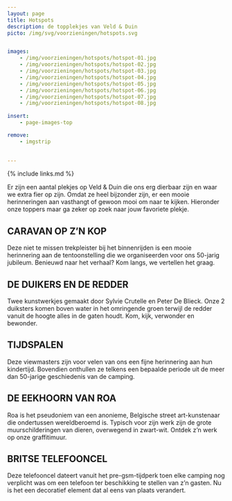 ```yaml
---
layout: page
title: Hotspots
description: de topplekjes van Veld & Duin
picto: /img/svg/voorzieningen/hotspots.svg


images:
    - /img/voorzieningen/hotspots/hotspot-01.jpg
    - /img/voorzieningen/hotspots/hotspot-02.jpg
    - /img/voorzieningen/hotspots/hotspot-03.jpg
    - /img/voorzieningen/hotspots/hotspot-04.jpg
    - /img/voorzieningen/hotspots/hotspot-05.jpg
    - /img/voorzieningen/hotspots/hotspot-06.jpg
    - /img/voorzieningen/hotspots/hotspot-07.jpg
    - /img/voorzieningen/hotspots/hotspot-08.jpg
    
insert:
    - page-images-top

remove:
    - imgstrip
    

---
```

{% include links.md %}

Er zijn een aantal plekjes op Veld & Duin die ons erg dierbaar zijn en waar we extra fier op zijn. Omdat ze heel bijzonder zijn, er een mooie herinneringen aan vasthangt of gewoon mooi om naar te kijken. 
Hieronder onze toppers maar ga zeker op zoek naar jouw favoriete plekje. 

## CARAVAN OP Z’N KOP
Deze niet te missen trekpleister bij het binnenrijden is een mooie herinnering aan de tentoonstelling die we organiseerden voor ons 50-jarig jubileum. Benieuwd naar het verhaal? Kom langs, we vertellen het graag.

## DE DUIKERS EN DE REDDER
Twee kunstwerkjes gemaakt door Sylvie Crutelle en Peter De Blieck. 
Onze 2 duiksters komen boven water in het omringende groen terwijl de redder vanuit de hoogte alles in de gaten houdt. Kom, kijk, verwonder en bewonder.

## TIJDSPALEN
Deze viewmasters zijn voor velen van ons een fijne herinnering aan hun kindertijd. Bovendien onthullen ze telkens een bepaalde periode uit de meer dan 50-jarige geschiedenis van de camping. 

## DE EEKHOORN VAN ROA
Roa is het pseudoniem van een anonieme, Belgische street art-kunstenaar die ondertussen wereldberoemd is. Typisch voor zijn werk zijn de grote muurschilderingen van dieren, overwegend in zwart-wit. Ontdek z’n werk op onze graffitimuur.

## BRITSE TELEFOONCEL
Deze telefooncel dateert vanuit het pre-gsm-tijdperk toen elke camping nog verplicht was om een telefoon ter beschikking te stellen van z’n gasten. Nu is het een decoratief element dat al eens van plaats verandert.
